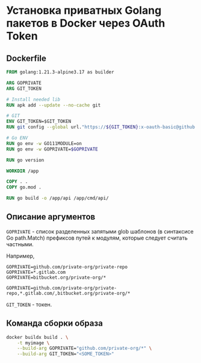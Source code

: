 # Установка приватных Golang пакетов в Docker через OAuth Token

## Dockerfile

```Dockerfile
FROM golang:1.21.3-alpine3.17 as builder

ARG GOPRIVATE
ARG GIT_TOKEN

# Install needed lib
RUN apk add --update --no-cache git

# GIT
ENV GIT_TOKEN=$GIT_TOKEN
RUN git config --global url."https://${GIT_TOKEN}:x-oauth-basic@github.com".insteadOf https://github.com

# Go ENV
RUN go env -w GO111MODULE=on
RUN go env -w GOPRIVATE=$GOPRIVATE

RUN go version

WORKDIR /app

COPY . .
COPY go.mod .

RUN go build -o /app/api /app/cmd/api/
```


## Описание аргументов

`GOPRIVATE` - список разделенных запятыми glob шаблонов (в синтаксисе Go path.Match) префиксов путей к модулям, которые следует считать частными.

Например,
```
GOPRIVATE=github.com/private-org/private-repo
GOPRIVATE=*.gitlab.com
GOPRIVATE=bitbucket.org/private-org/*

GOPRIVATE=github.com/private-org/private-repo,*.gitlab.com/,bitbucket.org/private-org/*
```

`GIT_TOKEN` - токен.


## Команда сборки образа
```sh
docker buildx build . \
	-t myimage \
	--build-arg GOPRIVATE="github.com/private-org/*" \
	--build-arg GIT_TOKEN="<SOME_TOKEN>"
```
